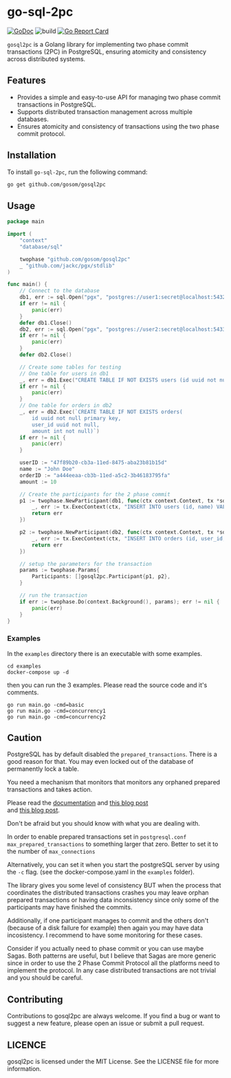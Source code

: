 # go-sql-2pc
[![GoDoc](https://godoc.org/github.com/gosom/gosql2pc?status.svg)](https://godoc.org/github.com/gosom/gosql2pc)
![build](https://github.com/gosom/gosql2pc/actions/workflows/build.yml/badge.svg)
[![Go Report Card](https://goreportcard.com/badge/github.com/gosom/gosql2pc)](https://goreportcard.com/report/github.com/gosom/gosql2pc)

`gosql2pc` is a Golang library for implementing two phase commit transactions (2PC) in PostgreSQL, ensuring atomicity and consistency across distributed systems.

## Features

- Provides a simple and easy-to-use API for managing two phase commit transactions in PostgreSQL.
- Supports distributed transaction management across multiple databases.
- Ensures atomicity and consistency of transactions using the two phase commit protocol.

## Installation

To install `go-sql-2pc`, run the following command:

```sh
go get github.com/gosom/gosql2pc
```

## Usage

```go
package main

import (
	"context"
	"database/sql"

	twophase "github.com/gosom/gosql2pc"
	_ "github.com/jackc/pgx/stdlib"
)

func main() {
	// Connect to the database
	db1, err := sql.Open("pgx", "postgres://user1:secret@localhost:5432/user1?sslmode=disable")
	if err != nil {
		panic(err)
	}
	defer db1.Close()
	db2, err := sql.Open("pgx", "postgres://user2:secret@localhost:5433/user2?sslmode=disable")
	if err != nil {
		panic(err)
	}
	defer db2.Close()

	// Create some tables for testing
	// One table for users in db1
	_, err = db1.Exec("CREATE TABLE IF NOT EXISTS users (id uuid not null primary key, name text)")
	if err != nil {
		panic(err)
	}
	// One table for orders in db2
	_, err = db2.Exec(`CREATE TABLE IF NOT EXISTS orders(
        id uuid not null primary key, 
        user_id uuid not null, 
        amount int not null)`)
	if err != nil {
		panic(err)
	}

	userID := "47f89b20-cb3a-11ed-8475-aba23b81b15d"
	name := "John Doe"
	orderID := "a444eeaa-cb3b-11ed-a5c2-3b46183795fa"
	amount := 10

	// Create the participants for the 2 phase commit
	p1 := twophase.NewParticipant(db1, func(ctx context.Context, tx *sql.Tx) error {
		_, err := tx.ExecContext(ctx, "INSERT INTO users (id, name) VALUES ($1, $2)", userID, name)
		return err
	})

	p2 := twophase.NewParticipant(db2, func(ctx context.Context, tx *sql.Tx) error {
		_, err := tx.ExecContext(ctx, "INSERT INTO orders (id, user_id, amount) VALUES ($1, $2, $3)", orderID, userID, amount)
		return err
	})

	// setup the parameters for the transaction
	params := twophase.Params{
		Participants: []gosql2pc.Participant{p1, p2},
	}

	// run the transaction
	if err := twophase.Do(context.Background(), params); err != nil {
		panic(err)
	}
}
```

### Examples

In the `examples` directory there is an executable with some examples.

```
cd examples
docker-compose up -d
```

then you can run the 3 examples. Please read the source code and it's comments.

```
go run main.go -cmd=basic
go run main.go -cmd=concurrency1
go run main.go -cmd=concurrency2
```

## Caution

PostgreSQL has by default disabled the `prepared_transactions`. There is a good reason for that.
You may even locked out of the database of permanently lock a table.

You need a mechanism that monitors that monitors any orphaned prepared transactions and takes action.

Please read the [documentation](https://www.postgresql.org/docs/current/sql-prepare-transaction.html)
and [this blog post](https://www.cybertec-postgresql.com/en/prepared-transactions/)  
and [this blog post](https://www.highgo.ca/2020/01/28/understanding-prepared-transactions-and-handling-the-orphans/).

Don't be afraid but you should know with what you are dealing with.

In order to enable prepared transactions set  in `postgresql.conf`
`max_prepared_transactions` to something larger that zero. Better to set it to the number of `max_connections`

Alternatively, you can set it when you start the postgreSQL server by using the `-c` flag. 
(see the docker-compose.yaml in the `examples` folder).


The library gives you some level of consistency BUT when the process that coordinates the distributed transactions crashes you may leave orphan prepared transactions or having data inconsistency since only some of the
participants may have finished the commits.

Additionally, if one participant manages to commit and the others don't (because of a disk failure for example) then again you may have data incosistency. I recommend to have some monitoring for these cases.


Consider if you actually need to phase commit or you can use maybe Sagas. Both patterns are useful, but
I believe that Sagas are more generic since in order to use the 2 Phase Commit Protocol all the 
platforms need to implement the protocol. In any case distributed transactions are not trivial and you 
should be careful.


## Contributing
Contributions to gosql2pc are always welcome. If you find a bug or want to suggest a new feature, please open an issue or submit a pull request.


## LICENCE

gosql2pc is licensed under the MIT License. See the LICENSE file for more information.


